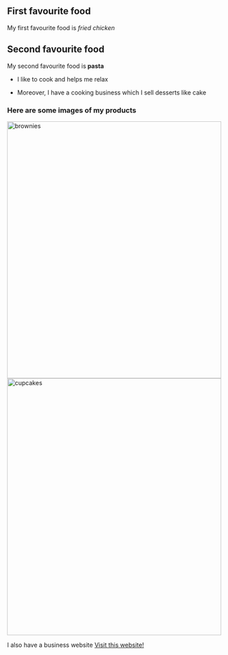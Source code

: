 <!DOCTYPE html>
<html>
<head>
<title>foods</title>
</head>
<body>
<section>
<h1>First favourite food</h1>
<p>My first favourite food is <em> fried chicken</em></p>
<h2>Second favourite food</h2>
<p>My second favourite food is<strong> pasta </strong></p>
<ul>
<li><p>I like to cook and helps me relax</p></li>
<li><p>Moreover, I have a cooking business which I sell desserts like cake</p></li>
</ul>
<h3>Here are some images of my products</h3>
<img src "brownies.jfif" alt="brownies" width="500" height="600"> <img src "cupcakes.jfif" alt="cupcakes" width="500" height="600">
<p>I also have a business website <a href "https://msha.ke/zaybakes_/#about">Visit this website!</a></p>
</section>
</body>
</html>
